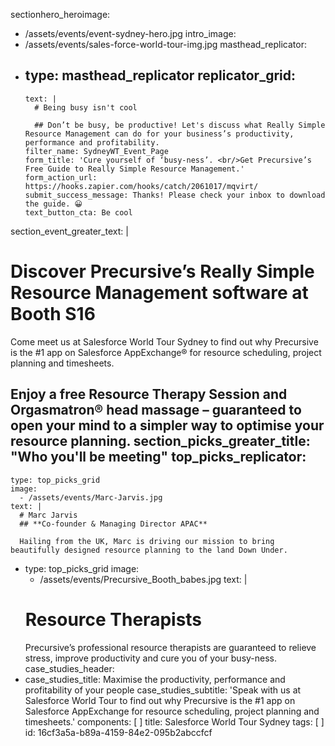 sectionhero_heroimage:
  - /assets/events/event-sydney-hero.jpg
intro_image:
  - /assets/events/sales-force-world-tour-img.jpg
masthead_replicator:
  - 
    type: masthead_replicator
    replicator_grid:
      - 
        text: |
          # Being busy isn't cool
          
          ## Don’t be busy, be productive! Let's discuss what Really Simple Resource Management can do for your business’s productivity, performance and profitability.
        filter_name: SydneyWT_Event_Page
        form_title: 'Cure yourself of ‘busy-ness’. <br/>Get Precursive’s Free Guide to Really Simple Resource Management.'
        form_action_url: https://hooks.zapier.com/hooks/catch/2061017/mqvirt/
        submit_success_message: Thanks! Please check your inbox to download the guide. 😀
        text_button_cta: Be cool
section_event_greater_text: |
  # Discover Precursive’s Really Simple Resource Management software at Booth S16
  
  Come meet us at Salesforce World Tour Sydney to find out why Precursive is the #1 app on Salesforce AppExchange® for resource scheduling, project planning and timesheets.
  
  Enjoy a free Resource Therapy Session and Orgasmatron® head massage – guaranteed to open your mind to a simpler way to optimise your resource planning.
section_picks_greater_title: "Who you'll be meeting"
top_picks_replicator:
  - 
    type: top_picks_grid
    image:
      - /assets/events/Marc-Jarvis.jpg
    text: |
      # Marc Jarvis
      ## **Co-founder & Managing Director APAC**
      
      Hailing from the UK, Marc is driving our mission to bring beautifully designed resource planning to the land Down Under.
  - 
    type: top_picks_grid
    image:
      - /assets/events/Precursive_Booth_babes.jpg
    text: |
      # Resource Therapists
      Precursive’s professional resource therapists are guaranteed to relieve stress, improve productivity and cure you of your busy-ness.
case_studies_header:
  - 
    case_studies_title: Maximise the productivity, performance and profitability of your people
    case_studies_subtitle: 'Speak with us at Salesforce World Tour to find out why Precursive is the #1 app on         Salesforce AppExchange for resource scheduling, project planning and timesheets.'
components: [ ]
title: Salesforce World Tour Sydney
tags: [ ]
id: 16cf3a5a-b89a-4159-84e2-095b2abccfcf
